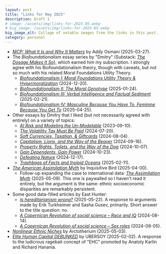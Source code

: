 ```yaml
---
layout: post
title: "Links for May 2025"
description: Draft 1
# image: /assets/img/links-for-2025-05.webp
# big_image: /assets/img/links-for-2025-05.webp
big_image_alt: Collage of notable images from the links in this post.
category: personal
---
```


- _[MCP: What It Is and Why It Matters](https://addyo.substack.com/p/mcp-what-it-is-and-why-it-matters)_ by Addy Osmani (2025-03-27).
- The _Biofoundationalism_ essay series by "Dmitry" (Substack: _[The Dosage Makes It So](https://thedosagemakesitso.substack.com/)_), which earned him my subscription. I strongly agree with his Biofoundationalism theory, though with caveats, but not so much with his related Moral Foundations Utility Theory.
  - _[Biofoundationalism I: Moral Foundations Utility Theory & Hypermoralization](https://thedosagemakesitso.substack.com/p/biofoundationalism-i-moral-foundations)_ (2024-12-20).
  - _[Biofoundationalism II: The Moral Genotype](https://thedosagemakesitso.substack.com/p/biofoundationalism-ii-the-moral-genotype)_ (2025-01-24).
  - _[Biofoundationalism III: Verbal Intelligence and Factual Sediment](https://thedosagemakesitso.substack.com/p/biofoundationalism-iii-verbal-intelligence)_ (2025-02-21).
  - _[Biofoundationalism IV: Masculine Because You Have To, Feminine Because You Get To](https://thedosagemakesitso.substack.com/p/biofoundationalism-iv-masculine-because)_ (2025-04-25).
- Other essays by Dmitry that I liked (but not necessarily agreed with entirely) on a variety of topics:
  - _[AI Risk and Modeling the Un-Modelable](https://thedosagemakesitso.substack.com/p/on-complex-adaptive-systems-investing)_ (2023-09-10).
  - _[The Volatility Tax Must Be Paid](https://thedosagemakesitso.substack.com/p/the-volatility-tax-must-be-paid)_ (2024-07-20).
  - _[Soft Currencies, Taxation, & Giftcards](https://thedosagemakesitso.substack.com/p/soft-currencies-taxation-resource)_ (2024-08-04).
  - _[Capitalism, Lions, and the Way of the Beaver](https://thedosagemakesitso.substack.com/p/capitalism-and-the-way-of-the-beaver)_ (2024-09-16).
  - _[Property Rights, Toilets, and the Way of the Dog](https://thedosagemakesitso.substack.com/p/property-rights-toilets-and-the-way)_ (2024-10-07).
  - _[Gain Dependents, Gain Power](https://thedosagemakesitso.substack.com/p/gain-dependents-gain-power)_ (2024-10-23).
  - _[Defeating Nature](https://thedosagemakesitso.substack.com/p/defeating-nature)_ (2024-12-17).
  - _[Trashbags of Facts and Insipid Oceans](https://thedosagemakesitso.substack.com/p/trashbags-of-facts-and-insipid-oceans)_ (2025-02-11).
- _[The American Assimilation Myth](https://inquisitivebird.xyz/p/the-assimilation-myth-america)_ by Inquisitive Bird (2025-04-00).
  - Follow-up expanding the case to international data: _[The Assimilation Myth](https://inquisitivebird.xyz/p/the-assimilation-myth)_ (2025-05-09). This one is paywalled so I haven't read it entirely, but the argument is the same: ethnic socioeconomic disparities are remarkably persistent.
- Some good data-filled articles by East Hunter:
  - _[Is hereditarianism wrong?](https://easthunter.substack.com/p/is-hereditarianism-wrong)_ (2025-05-22). A response to arguments made by Erik Turkheimer and Sasha Gusev, primarily. Short answer to the title question: no.
  - _[A Copernican Revolution of social science – Race and IQ](https://easthunter.substack.com/p/a-copernican-revolution-of-social-dc5)_ (2024-08-14).
  - _[A Copernican Revolution of social science &ndash; Sex roles](https://easthunter.substack.com/p/a-copernican-revolution-of-social)_ (2024-08-05).
- _[Nonlinear Ethnic Niches](https://arctotherium.substack.com/p/nonlinear-ethnic-niches)_ by Arctotherium (2025-05-03).
- _[Elite Human Capital DEBUNKED](https://ubersoy.com/p/elite-human-capital-debunked)_ by UBERSOY (2025-02-02). A response to the ludicrous ragebait concept of "EHC" promoted by Anatoly Karlin and Richard Hanania.
